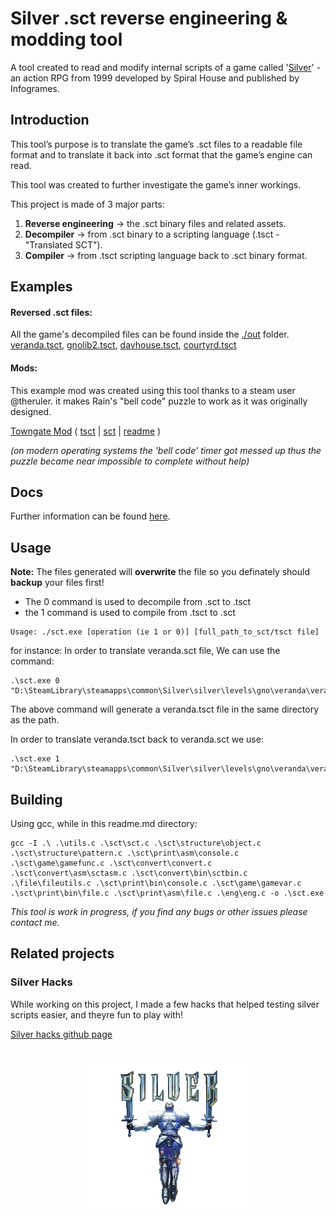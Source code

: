 

# Silver .sct reverse engineering & modding tool

A tool created to read and modify internal scripts of a game called '[Silver](https://en.wikipedia.org/wiki/Silver_(video_game))' - an action RPG from 1999 developed by Spiral House and published by Infogrames.


## Introduction

This tool’s purpose is to translate the game’s .sct files to a readable file format and to translate it back into .sct format that the game’s engine can read.

This tool was created to further investigate the game’s inner workings.

This project is made of 3 major parts:
1. **Reverse engineering** -> the .sct binary files and related assets.
2. **Decompiler** -> from .sct binary to a scripting language (.tsct - "Translated SCT").
3. **Compiler** -> from .tsct scripting language back to .sct binary format.

## Examples

#### Reversed .sct files:
All the game's decompiled files can be found inside the [./out](./out) folder.
[veranda.tsct](./out/veranda.tsct), [gnolib2.tsct](./out/gnolib2.tsct), [davhouse.tsct](./out/davhouse.tsct), [courtyrd.tsct](./out/courtyrd.tsct)


#### Mods:
This example mod was created using this tool thanks to a steam user @theruler.
it makes Rain's "bell code" puzzle to work as it was originally designed. 

[Towngate Mod](./out/mods/easier_bell_pwd)  ( [tsct](./out/mods/easier_bell_pwd/towngate.tsct) | [sct](./out/mods/easier_bell_pwd/towngate.sct) | [readme](./out/mods/easier_bell_pwd/how%20to%20use.txt) )

_(on modern operating systems the 'bell code' timer got messed up thus the puzzle became near impossible to complete without help)_



## Docs
Further information can be found [here](./docs/index.md).

## Usage
**Note:** The files generated will **overwrite** the file so you definately should **backup** your files first!
- The 0 command is used to decompile from .sct to .tsct
- the 1 command is used to compile from .tsct to .sct

```
Usage: ./sct.exe [operation (ie 1 or 0)] [full_path_to_sct/tsct file]
```
for instance:
In order to translate veranda.sct file, We can use the command:
```
.\sct.exe 0 "D:\SteamLibrary\steamapps\common\Silver\silver\levels\gno\veranda\veranda.sct"
```
The above command will generate a veranda.tsct file in the same directory as the path.

In order to translate veranda.tsct back to veranda.sct we use:
```
.\sct.exe 1 "D:\SteamLibrary\steamapps\common\Silver\silver\levels\gno\veranda\veranda.tsct"
```

## Building

Using gcc, while in this readme.md directory:

```
gcc -I .\ .\utils.c .\sct\sct.c .\sct\structure\object.c .\sct\structure\pattern.c .\sct\print\asm\console.c .\sct\game\gamefunc.c .\sct\convert\convert.c .\sct\convert\asm\sctasm.c .\sct\convert\bin\sctbin.c .\file\fileutils.c .\sct\print\bin\console.c .\sct\game\gamevar.c .\sct\print\bin\file.c .\sct\print\asm\file.c .\eng\eng.c -o .\sct.exe
```

_This tool is work in progress, if you find any bugs or other issues please contact me._

## Related projects
### Silver Hacks
While working on this project, I made a few hacks that helped testing silver scripts easier, and theyre fun to play with!

[Silver hacks github page](https://github.com/nadavshemesh/silver-hacks)

#

<p align="center">
    <img align="center" src="./docs/img/silver_alpha.png" height="230" width="260" />
</p>

